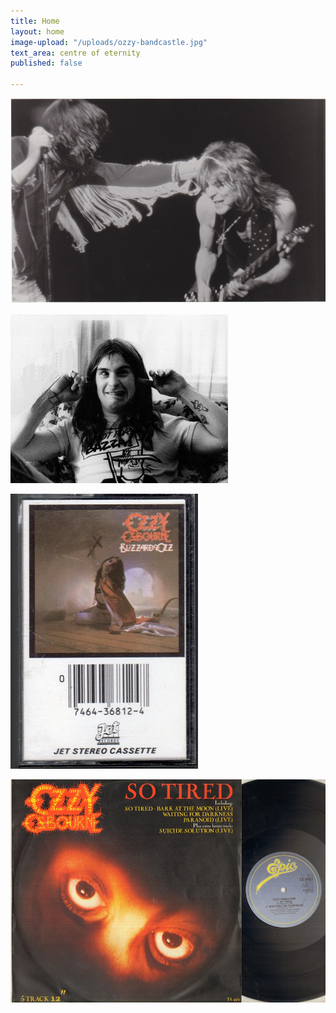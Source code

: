 ```yaml
---
title: Home
layout: home
image-upload: "/uploads/ozzy-bandcastle.jpg"
text_area: centre of eternity
published: false

---
```

![ozzy and randy on stage](/uploads/ozzy-randy1.jpg "ozzy + randy")

![ozzy plugging his ears](/uploads/ozzy-ears.jpg "ozzy")

![blizzard of ozz cassette tape with barcode on cover](/uploads/ozzy-blizzardcasstte.jpg "blizzard of ozz tape")

![so tired 12 inch released on epic](/uploads/ozzy-sotired.jpg "ozzy so tired")
